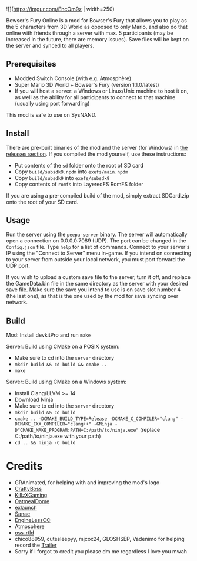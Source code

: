 ![](https://imgur.com/EhcOm9z | width=250)

Bowser's Fury Online is a mod for Bowser's Fury that allows you to play as the 5 characters from 3D World as opposed to only Mario, and also do that online with friends through a server with max. 5 participants (may be increased in the future, there are memory issues). Save files will be kept on the server and synced to all players.

## Prerequisites
- Modded Switch Console (with e.g. Atmosphère)
- Super Mario 3D World + Bowser's Fury (version 1.1.0/latest)
- If you will host a server: a Windows or Linux/Unix machine to host it on, as well as the ability for all participants to connect to that machine (usually using port forwarding)

This mod is safe to use on SysNAND.

## Install
There are pre-built binaries of the mod and the server (for Windows) in [the releases section](https://github.com/fruityloops1/bf-multiplayer/releases). If you compiled the mod yourself, use these instructions:
- Put contents of the `sd` folder onto the root of SD card
- Copy `build/subsdk9.npdm` into `exefs/main.npdm`
- Copy `build/subsdk9` into `exefs/subsdk9`
- Copy contents of `romfs` into LayeredFS RomFS folder

If you are using a pre-compiled build of the mod, simply extract SDCard.zip onto the root of your SD card.

## Usage
Run the server using the `peepa-server` binary.
The server will automatically open a connection on 0.0.0.0:7089 (UDP). The port can be changed in the `Config.json` file. Type `help` for a list of commands.
Connect to your server's IP using the "Connect to Server" menu in-game. If you intend on connecting to your server from outside your local network, you must port forward the UDP port.

If you wish to upload a custom save file to the server, turn it off, and replace the GameData.bin file in the same directory as the server with your desired save file. Make sure the save you intend to use is on save slot number 4 (the last one), as that is the one used by the mod for save syncing over network.

## Build
Mod: Install devkitPro and run `make`

Server: Build using CMake on a POSIX system:
- Make sure to cd into the `server` directory
- `mkdir build && cd build && cmake ..`
- `make`

Server: Build using CMake on a Windows system:
- Install Clang/LLVM >= 14
- Download Ninja
- Make sure to cd into the `server` directory
- `mkdir build && cd build`
- `cmake .. -DCMAKE_BUILD_TYPE=Release -DCMAKE_C_COMPILER="clang" -DCMAKE_CXX_COMPILER="clang++" -GNinja -D"CMAKE_MAKE_PROGRAM:PATH=C:/path/to/ninja.exe"` (replace C:/path/to/ninja.exe with your path)
- `cd .. && ninja -C build`

# Credits

- GRAnimated, for helping with and improving the mod's logo
- [CraftyBoss](https://github.com/CraftyBoss/)
- [KillzXGaming](https://github.com/KillzXGaming/Switch-Toolbox)
- [OatmealDome](https://github.com/oatmealdome/enet-nx)
- [exlaunch](https://github.com/shadowninja108/exlaunch/)
- [Sanae](https://github.com/Sanae6)
- [EngineLessCC](https://github.com/EngineLessCC/exlaunch-cmake)
- [Atmosphère](https://github.com/Atmosphere-NX/Atmosphere)
- [oss-rtld](https://github.com/Thog/oss-rtld)
- chico88959, cutesleepyy, mjcox24, GLOSHSEP, Vadenimo for helping record the [Trailer](https://youtu.be/pj00pXI1PNA)
- Sorry if I forgot to credit you please dm me regardless I love you mwah

